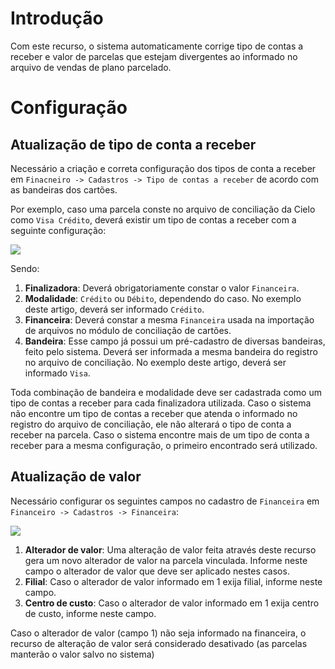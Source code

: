 # Introdução 

Com este recurso, o sistema automaticamente corrige tipo de contas a receber e valor de parcelas que estejam divergentes ao informado no arquivo de vendas de plano parcelado.

# Configuração

## Atualização de tipo de conta a receber

Necessário a criação e correta configuração dos tipos de conta a receber em `Finacneiro -> Cadastros -> Tipo de contas a receber` de acordo com as bandeiras dos cartões.


Por exemplo, caso uma parcela conste no arquivo de conciliação da Cielo como `Visa Crédito`, deverá existir um tipo de contas a receber com a seguinte configuração:

![](http://conhecimento.esolution.com.br/wp-content/uploads/2019/10/2019-10-08-09_32_26-.png)

Sendo:

1. **Finalizadora**: Deverá obrigatoriamente constar o valor `Financeira`.
2. **Modalidade**: `Crédito` ou `Débito`, dependendo do caso. No exemplo deste artigo, deverá ser informado `Crédito`.
3. **Financeira**: Deverá constar a mesma `Financeira` usada na importação de arquivos no módulo de conciliação de cartões.
4. **Bandeira**: Esse campo já possui um pré-cadastro de diversas bandeiras, feito pelo sistema. Deverá ser informada a mesma bandeira do registro no arquivo de conciliação. No exemplo deste artigo, deverá ser informado `Visa`.

Toda combinação de bandeira e modalidade deve ser cadastrada como um tipo de contas a receber para cada finalizadora utilizada. Caso o sistema não encontre um tipo de contas a receber que atenda o informado no registro do arquivo de conciliação, ele não alterará o tipo de conta a receber na parcela. Caso o sistema encontre mais de um tipo de conta a receber para a mesma configuração, o primeiro encontrado será utilizado.


## Atualização de valor

Necessário configurar os seguintes campos no cadastro de `Financeira` em `Financeiro -> Cadastros -> Financeira`:

![](http://conhecimento.esolution.com.br/wp-content/uploads/2019/10/2019-10-08-09_25_35-.png)

1. **Alterador de valor**: Uma alteração de valor feita através deste recurso gera um novo alterador de valor na parcela vinculada. Informe neste campo o alterador de valor que deve ser aplicado nestes casos.
2. **Filial**: Caso o alterador de valor informado em 1 exija filial, informe neste campo.
3. **Centro de custo**: Caso o alterador de valor informado em 1 exija centro de custo, informe neste campo.

Caso o alterador de valor (campo 1) não seja informado na financeira, o recurso de alteração de valor será considerado desativado (as parcelas manterão o valor salvo no sistema)
